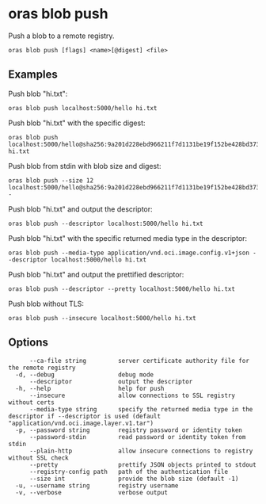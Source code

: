 # oras blob push

Push a blob to a remote registry.

```
oras blob push [flags] <name>[@digest] <file>
```

## Examples

Push blob "hi.txt":

```
oras blob push localhost:5000/hello hi.txt
```

Push blob "hi.txt" with the specific digest:

```
oras blob push localhost:5000/hello@sha256:9a201d228ebd966211f7d1131be19f152be428bd373a92071c71d8deaf83b3e5 hi.txt
```

Push blob from stdin with blob size and digest:

```
oras blob push --size 12 localhost:5000/hello@sha256:9a201d228ebd966211f7d1131be19f152be428bd373a92071c71d8deaf83b3e5 -
```

Push blob "hi.txt" and output the descriptor:

```
oras blob push --descriptor localhost:5000/hello hi.txt
```

Push blob "hi.txt" with the specific returned media type in the descriptor:

```
oras blob push --media-type application/vnd.oci.image.config.v1+json --descriptor localhost:5000/hello hi.txt
```

Push blob "hi.txt" and output the prettified descriptor:

```
oras blob push --descriptor --pretty localhost:5000/hello hi.txt
```

Push blob without TLS:

```
oras blob push --insecure localhost:5000/hello hi.txt
```

## Options

```
      --ca-file string         server certificate authority file for the remote registry
  -d, --debug                  debug mode
      --descriptor             output the descriptor
  -h, --help                   help for push
      --insecure               allow connections to SSL registry without certs
      --media-type string      specify the returned media type in the descriptor if --descriptor is used (default "application/vnd.oci.image.layer.v1.tar")
  -p, --password string        registry password or identity token
      --password-stdin         read password or identity token from stdin
      --plain-http             allow insecure connections to registry without SSL check
      --pretty                 prettify JSON objects printed to stdout
      --registry-config path   path of the authentication file
      --size int               provide the blob size (default -1)
  -u, --username string        registry username
  -v, --verbose                verbose output
```
